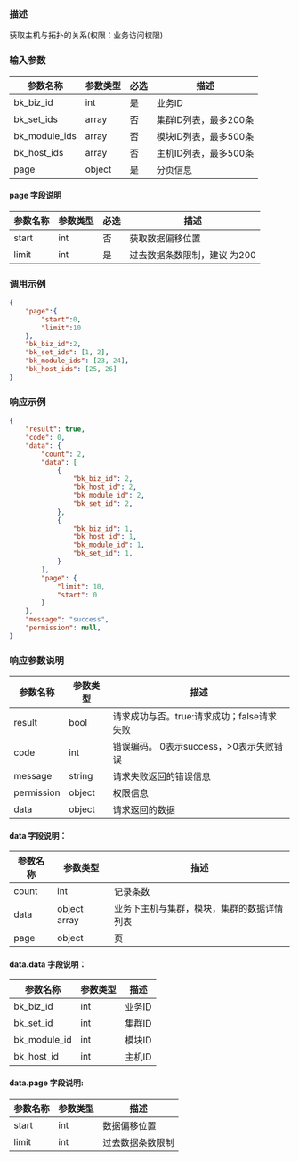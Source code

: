 ### 描述

获取主机与拓扑的关系(权限：业务访问权限)

### 输入参数

| 参数名称          | 参数类型   | 必选 | 描述            |
|---------------|--------|----|---------------|
| bk_biz_id     | int    | 是  | 业务ID          |
| bk_set_ids    | array  | 否  | 集群ID列表，最多200条 |
| bk_module_ids | array  | 否  | 模块ID列表，最多500条 |
| bk_host_ids   | array  | 否  | 主机ID列表，最多500条 |
| page          | object | 是  | 分页信息          |

#### page 字段说明

| 参数名称  | 参数类型 | 必选 | 描述               |
|-------|------|----|------------------|
| start | int  | 否  | 获取数据偏移位置         |
| limit | int  | 是  | 过去数据条数限制，建议 为200 |

### 调用示例

```json
{
    "page":{
        "start":0,
        "limit":10
    },
    "bk_biz_id":2,
    "bk_set_ids": [1, 2],
    "bk_module_ids": [23, 24],
    "bk_host_ids": [25, 26]
}
```

### 响应示例

```json
{
    "result": true,
    "code": 0,
    "data": {
        "count": 2,
        "data": [
            {
                "bk_biz_id": 2,
                "bk_host_id": 2,
                "bk_module_id": 2,
                "bk_set_id": 2,
            },
            {
                "bk_biz_id": 1,
                "bk_host_id": 1,
                "bk_module_id": 1,
                "bk_set_id": 1,
            }
        ],
        "page": {
            "limit": 10,
            "start": 0
        }
    },
    "message": "success",
    "permission": null,
}
```

### 响应参数说明

| 参数名称       | 参数类型   | 描述                         |
|------------|--------|----------------------------|
| result     | bool   | 请求成功与否。true:请求成功；false请求失败 |
| code       | int    | 错误编码。 0表示success，>0表示失败错误  |
| message    | string | 请求失败返回的错误信息                |
| permission | object | 权限信息                       |
| data       | object | 请求返回的数据                    |

#### data 字段说明：

| 参数名称  | 参数类型         | 描述                    |
|-------|--------------|-----------------------|
| count | int          | 记录条数                  |
| data  | object array | 业务下主机与集群，模块，集群的数据详情列表 |
| page  | object       | 页                     |

#### data.data 字段说明：

| 参数名称                | 参数类型   | 描述    |
|---------------------|--------|-------|
| bk_biz_id           | int    | 业务ID  |
| bk_set_id           | int    | 集群ID  |
| bk_module_id        | int    | 模块ID  |
| bk_host_id          | int    | 主机ID  |

#### data.page 字段说明:

| 参数名称  | 参数类型 | 描述       |
|-------|------|----------|
| start | int  | 数据偏移位置   |
| limit | int  | 过去数据条数限制 |
